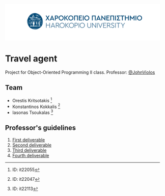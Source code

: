 
![Logo](/.readmeFiles/logos/HUA_Logo_Blue.png)

# Travel agent

Project for Object-Oriented Programming II class. Professor: [@JohnViolos](https://www.github.com/johnviolos)


## Team

- Orestis Kritsotakis [^1]
- Konstantinos Kokkalis [^2]
- Iasonas Tsoukalas [^3]


## Professor's guidelines

1. [First deliverable](/.readmeFiles/OOPII_1stDeliverable.pdf)
2. [Second deliverable](/.readmeFiles/OOPII_2ndDeliverable.pdf)
3. [Third deliverable](/.readmeFiles/OOPII_3rdDeliverable.pdf)
4. [Fourth deliverable](/.readmeFiles/OOPII_4thDeliverable.pdf)

[^1]: ID: it22055
[^2]: ID: it22047
[^3]: ID: it22113
